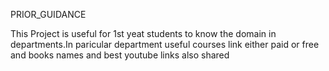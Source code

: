 PRIOR_GUIDANCE

This Project is useful for 1st yeat students to know the domain in departments.In paricular department useful courses link either paid or free and books names and best youtube links also shared
